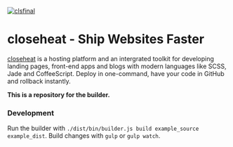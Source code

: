 [![clsfinal](https://cloud.githubusercontent.com/assets/1877286/6791806/497dae84-d1b2-11e4-8c92-ee1f5d1836ec.png)](closeheat.com)

# closeheat - Ship Websites Faster

[closeheat](http://closeheat.com) is a hosting platform and an intergrated toolkit for developing landing pages, front-end apps and blogs with modern languages like SCSS, Jade and CoffeeScript. Deploy in one-command, have your code in GitHub and rollback instantly.


**This is a repository for the builder.**

### Development

Run the builder with ``./dist/bin/builder.js build example_source example_dist``.
Build changes with ``gulp`` or ``gulp watch``.

